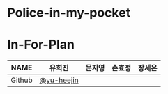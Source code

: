 # Police-in-my-pocket

# In-For-Plan

|NAME|유희진          |문지영    |손효정           |장세은            |
|---|---|---|---|---|
|Github|[@yu-heejin](https://github.com/yu-heejin)||   |  |
